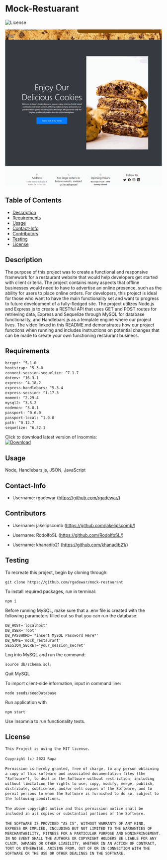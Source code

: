 # Mock-Restuarant
  ![License](https://img.shields.io/badge/License-MIT-blue.svg)

<p align="center">
  <img src="./public/images/mock-restaurant-build.gif">
</p>

  ## Table of Contents
  * [Description](#description)
  * [Requirements](#requirements)
  * [Usage](#usage)
  * [Contact-Info](#contact-info)
  * [Contributors](#contributors)
  * [Testing](#testing)
* [License](#license)

## Description
The purpose of this project was to create a functional and responsive framework for a restaurant website that would help developers get started with client criteria. The project contains many aspects that offline businesses would need to have to advertise an online presence, such as the ability for users to place online orders. For developers, this project is ideal for those who want to have the main functionality set and want to progress to future development of a fully-fledged site. The project utilizes Node.js and Express.js to create a RESTful API that uses GET and POST routes for retrieving data, Express and Sequelize through MySQL for database functionality, and Handlebars.js as a template engine where our project lives. The video linked in this README.md demonstrates how our project functions when running and includes instructions on potential changes that can be made to create your own functioning restaurant business.

## Requirements
    bcrypt: ^5.1.0
    bootstrap: ^5.3.0
    connect-session-sequelize: ^7.1.7
    dotenv: ^16.3.1
    express: ^4.18.2
    express-handlebars: ^5.3.4
    express-session: ^1.17.3
    moment: ^2.29.4
    mysql2: ^3.5.2
    nodemon: ^3.0.1
    passport: ^0.6.0
    passport-local: ^1.0.0
    path: ^0.12.7
    sequelize: ^6.32.1

Click to download latest version of Insomnia:  
[![Download](https://insomnia.rest/images/insomnia-logo.svg)](https://insomnia.rest/download)
## Usage
Node, Handlebars.js, JSON, JavaScript
## Contact-Info
* Username: rgadewar (https://github.com/rgadewar/)

## Contributors
* Username: jakelipscomb (https://github.com/jakelipscomb/)

* Username: RodolfoSL (https://github.com/RodolfoSL/)

* Username: khanadib21 (https://github.com/khanadib21/)

## Testing

To recreate this project, begin by cloning through:

    git clone https://github.com/rgadewar/mock-restaurant

To install required packages, run in terminal:

    npm i

Before running MySQL, make sure that a .env file is created with the following parameters filled out so that you can run the database:

    DB_HOST='localhost'
    DB_USER='root'
    DB_PASSWORD='*insert MySQL Password Here*'
    DB_NAME='mock_restaurant'
    SESSION_SECRET='your_session_secret'

Log into MySQL and run the command:

    source db/schema.sql;

Quit MySQL

To import client-side information, input in command line:

    node seeds/seedDatabase

Run application with

    npm start

Use Insomnia to run functionality tests.


## License
    This Project is using the MIT license.

    Copyright (c) 2023 Rupa

    Permission is hereby granted, free of charge, to any person obtaining a copy of this software and associated documentation files (the "Software"), to deal in the Software without restriction, including without limitation the rights to use, copy, modify, merge, publish, distribute, sublicense, and/or sell copies of the Software, and to permit persons to whom the Software is furnished to do so, subject to the following conditions:

    The above copyright notice and this permission notice shall be included in all copies or substantial portions of the Software.

    THE SOFTWARE IS PROVIDED "AS IS", WITHOUT WARRANTY OF ANY KIND, EXPRESS OR IMPLIED, INCLUDING BUT NOT LIMITED TO THE WARRANTIES OF MERCHANTABILITY, FITNESS FOR A PARTICULAR PURPOSE AND NONINFRINGEMENT. IN NO EVENT SHALL THE AUTHORS OR COPYRIGHT HOLDERS BE LIABLE FOR ANY CLAIM, DAMAGES OR OTHER LIABILITY, WHETHER IN AN ACTION OF CONTRACT, TORT OR OTHERWISE, ARISING FROM, OUT OF OR IN CONNECTION WITH THE SOFTWARE OR THE USE OR OTHER DEALINGS IN THE SOFTWARE.
